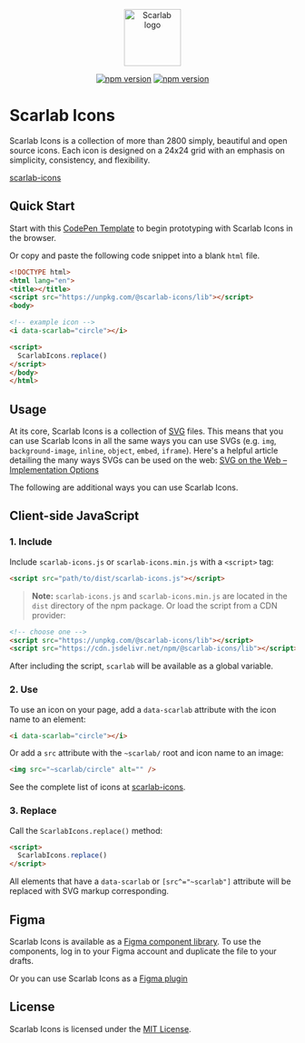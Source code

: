 <p align="center"><a href="http://scarlab-icons.la-moore.ru" target="_blank" rel="noopener noreferrer"><img width="100" src="http://scarlab-icons.la-moore.ru/images/scarab-logo.png" alt="Scarlab logo"></a></p>

<p align="center">
  <a href="https://www.npmjs.com/package/@scarlab-icons/lib"><img src="https://img.shields.io/npm/v/@scarlab-icons/lib?color=%23cb0000" alt="npm version"></a>
  <a href="https://www.npmjs.com/package/@scarlab-icons/lib"><img src="https://img.shields.io/npm/dm/@scarlab-icons/lib" alt="npm version"></a>
</p>

# Scarlab Icons
Scarlab Icons is a collection of more than 2800 simply, beautiful and open source icons. Each icon is designed on a 24x24 grid with an emphasis on simplicity, consistency, and flexibility.

[scarlab-icons](http://scarlab-icons.la-moore.ru/)

## Quick Start
Start with this [CodePen Template](https://codepen.io/pen?template=GRMNEPL) to begin prototyping with Scarlab Icons in the browser.

Or copy and paste the following code snippet into a blank `html` file.

```html
<!DOCTYPE html>
<html lang="en">
<title></title>
<script src="https://unpkg.com/@scarlab-icons/lib"></script>
<body>

<!-- example icon -->
<i data-scarlab="circle"></i>

<script>
  ScarlabIcons.replace()
</script>
</body>
</html>
```

## Usage
At its core, Scarlab Icons is a collection of [SVG](https://svgontheweb.com/#svg) files.
This means that you can use Scarlab Icons in all the same ways you can use SVGs
(e.g. `img`, `background-image`, `inline`, `object`, `embed`, `iframe`).
Here's a helpful article detailing the many ways SVGs can be used
on the web: [SVG on the Web – Implementation Options](https://svgontheweb.com/#implementation)

The following are additional ways you can use Scarlab Icons.

## Client-side JavaScript

### 1. Include
Include `scarlab-icons.js` or `scarlab-icons.min.js` with a `<script>` tag:

```html
<script src="path/to/dist/scarlab-icons.js"></script>
```

> **Note:** `scarlab-icons.js` and `scarlab-icons.min.js` are located in the `dist` directory of the npm package.
Or load the script from a CDN provider:

```html
<!-- choose one -->
<script src="https://unpkg.com/@scarlab-icons/lib"></script>
<script src="https://cdn.jsdelivr.net/npm/@scarlab-icons/lib"></script>
```

After including the script, `scarlab` will be available as a global variable.

### 2. Use
To use an icon on your page, add a `data-scarlab` attribute with the icon name to an element:

```html
<i data-scarlab="circle"></i>
```

Or add a `src` attribute with the `~scarlab/` root and icon name to an image:

```html
<img src="~scarlab/circle" alt="" />
```

See the complete list of icons at [scarlab-icons](http://scarlab-icons.la-moore.ru).

### 3. Replace
Call the `ScarlabIcons.replace()` method:

```html
<script>
  ScarlabIcons.replace()
</script>
```

All elements that have a `data-scarlab` or `[src^="~scarlab"]` attribute will be replaced with
SVG markup corresponding.

## Figma
Scarlab Icons is available as a [Figma component library](https://www.figma.com/community/file/1051907827478622063/Scarab-Icons). To use the components, log in to your Figma account and duplicate the file to your drafts.

Or you can use Scarlab Icons as a [Figma plugin](https://www.figma.com/community/plugin/1053846082213772972/Scarlab-Icons)


## License
Scarlab Icons is licensed under the [MIT License](https://github.com/la-moore/scarlab-icons/blob/master/LICENSE).
